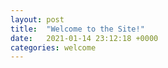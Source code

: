 ```yaml
---
layout: post
title:  "Welcome to the Site!"
date:   2021-01-14 23:12:18 +0000
categories: welcome
---
```


